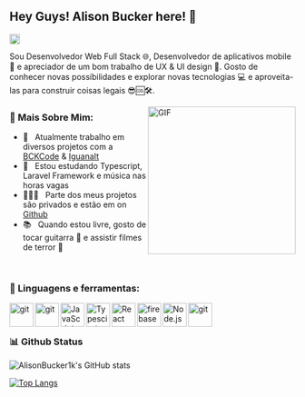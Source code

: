 ## Hey Guys! Alison Bucker here! 🖖
<a href='https://www.linkedin.com/in/alison-bucker-153684144/'><img align='left' alt="linkedin" src="https://raw.githubusercontent.com/rahul-jha98/rahul-jha98/561d474902b59c7429ec22bb73e225696c27b202/assets/linkedin.svg" height='18px'/></a>
<br>

Sou Desenvolvedor Web Full Stack 🌐, Desenvolvedor de aplicativos mobile 📱 e apreciador de um bom trabalho de UX & UI design 🤩. Gosto de conhecer novas possíbilidades e explorar novas tecnologias 💻 e aproveita-las para construir coisas legais 😎🆒🛠️.
<br/>

<img align="right" alt="GIF" src="https://retouchingcentral.com/wp-content/uploads/2019/03/matrix-10.gif" width="260px"/>

### 🧐 Mais Sobre Mim:

- 🔭 &nbsp; Atualmente trabalho em diversos projetos com a <a href="https://bckcode.com.br">BCKCode</a> & <a href="https://iguanait.com.br">IguanaIt</a> 
- 🌱 &nbsp; Estou estudando Typescript, Laravel Framework e música nas horas vagas
- 👨🏻‍💻 &nbsp; Parte dos meus projetos são privados e estão em on [Github](https://github.com/AlisonBucker1k?tab=repositories)
- 📚 &nbsp; Quando estou livre, gosto de tocar guitarra 🎸 e assistir filmes de terror 🎥

<br>

### 🔨 Linguagens e ferramentas:

<a href="https://bckcode.com.br/" target="_blank"> <img src="https://bckcode.com.br/assets/img/root/fav-icon.png" align="left" alt="git" height='42px'/></a>
<a href="https://git-scm.com/" target="_blank"> <img src="https://laravel.com/img/logomark.min.svg" align="left" alt="git" height='42px'/> </a>
<a href="https://developer.mozilla.org/en-US/docs/Web/JavaScript" target="_blank"> <img align="left" alt="JavaScript" height ="42px"  src="https://raw.githubusercontent.com/rahul-jha98/github_readme_icons/main/language_and_tools/square/javascript/javascript.svg"> </a>
<a href="https://www.typescriptlang.org/" target="_blank"><img align="left" alt="Typescirpt" height ="42px" src="https://raw.githubusercontent.com/rahul-jha98/github_readme_icons/main/language_and_tools/square/typescript/typescript.svg"></a>
<a href="https://reactjs.org/" target="_blank"> <img align="left" alt="React" height ="42px" src="https://raw.githubusercontent.com/rahul-jha98/github_readme_icons/main/language_and_tools/square/react/react.svg"></a>
<a href="https://firebase.google.com/" target="_blank"> <img align="left" src="https://raw.githubusercontent.com/rahul-jha98/github_readme_icons/main/language_and_tools/square/firebase/firebase.svg" alt="firebase" height ="42px"/> </a>
<a href="https://nodejs.org" target="_blank"><img align="left" alt="Node.js" height ="42px" src="https://raw.githubusercontent.com/rahul-jha98/github_readme_icons/main/language_and_tools/square/node/node.svg"></a>
<a href="https://git-scm.com/" target="_blank"> <img src="https://raw.githubusercontent.com/rahul-jha98/github_readme_icons/main/language_and_tools/square/git-scm/git-scm.svg" align="left" alt="git" height='42px'/> </a>

<br><br>
### 📊 Github Status

![AlisonBucker1k's GitHub stats](https://github-readme-stats.vercel.app/api?username=AlisonBucker1k&show_icons=true&theme=merko)
<br>

[![Top Langs](https://github-readme-stats.vercel.app/api/top-langs/?username=AlisonBucker1k&layout=compact&theme=merko)](https://github.com/AlisonBucker1k/github-readme-stats)

